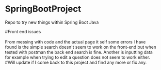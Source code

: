 # SpringBootProject
Repo to try new things within Spring Boot Java 

#Front end issues <br/><br/>
From messing with code and the actual page it self some errors I have found is the simple search doesn't seem to work on the front-end but when tested with postman the back end search is fine.
Another is inputting data for example when trying to edit a question does not seem to work either.
#Will update if I come back to this project and find any more or fix any.
